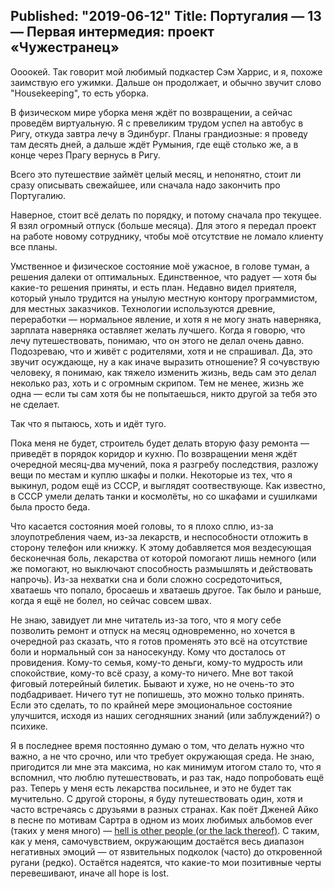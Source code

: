 ﻿Published: "2019-06-12"
Title: Португалия — 13 — Первая интермедия: проект «Чужестранец»
--------------------------
Оооокей.
Так говорит мой любимый подкастер Сэм Харрис, и я, похоже заимствую его ужимки. Дальше он продолжает, и обычно звучит слово "Housekeeping", то есть уборка.

В физическом мире уборка меня ждёт по возвращении, а сейчас проведём виртуальную. Я с превеликим трудом успел на автобус в Ригу, откуда завтра лечу в Эдинбург. Планы грандиозные: я проведу там десять дней, а дальше ждёт Румыния, где ещё столько же, а в конце через Прагу вернусь в Ригу.

Всего это путешествие займёт целый месяц, и непонятно, стоит ли сразу описывать свежайшее, или сначала надо закончить про Португалию.

Наверное, стоит всё делать по порядку, и потому сначала про текущее. Я взял огромный отпуск (больше месяца). Для этого я передал проект на работе новому сотруднику, чтобы моё отсутствие не ломало клиенту все планы.

Умственное и физическое состояние моё ужасное, в голове туман, а решения далеки от оптимальных. Единственное, что радует — хотя бы какие-то решения приняты, и есть план. Недавно видел приятеля, который уныло трудится на унылую местную контору программистом, для местных заказчиков. Технологии используются древние, переработки — нормальное явление, и хотя я не могу знать наверняка, зарплата наверняка оставляет желать лучшего. Когда я говорю, что лечу путешествовать, понимаю, что он этого не делал очень давно. Подозреваю, что и живёт с родителями, хотя и не спрашивал. Да, это звучит осуждающе, ну а как иначе выразить отношение? Я сочувствую человеку, я понимаю, как тяжело изменить жизнь, ведь сам это делал неколько раз, хоть и с огромным скрипом. Тем не менее, жизнь же одна — если ты сам хотя бы не попытаешься, никто другой за тебя это не сделает.

Так что я пытаюсь, хоть и идёт туго.

Пока меня не будет, строитель будет делать вторую фазу ремонта — приведёт в порядок коридор и кухню. По возвращении меня ждёт очередной месяц-два мучений, пока я разгребу последствия, разложу вещи по местам и куплю шкафы и полки. Некоторые из тех, что я выкинул, родом ещё из СССР, и выглядят соотвествующе. Как известно, в СССР умели делать танки и космолёты, но со шкафами и сушилками была просто беда.

Что касается состояния моей головы, то я плохо сплю, из-за злоупотребления чаем, из-за лекарств, и неспособности отложить в сторону телефон или книжку. К этому добавляется моя вездесующая бесконечная боль, лекарства от которой помогают лишь немного (или же помогают, но выключают способность размышлять и действовать напрочь). Из-за нехватки сна и боли сложно сосредоточиться, хватаешь что попало, бросаешь и хватаешь другое. Так было и раньше, когда я ещё не болел, но сейчас совсем швах.

Не знаю, завидует ли мне читатель из-за того, что я могу себе позволить ремонт и отпуск на месяц одновременно, но хочется в очередной раз сказать, что я готов променять это всё на отсутствие боли и нормальный сон за наносекунду. Кому что досталось от провидения. Кому-то семья, кому-то деньги, кому-то мудрость или спокойствие, кому-то всё сразу, а кому-то ничего. 
Мне вот такой фиговый лотерейный билетик. Бывают и хуже, но не очень-то это подбадривает.
Ничего тут не попишешь, это можно только принять. Если это сделать, то по крайней мере эмоциональное состояние улучшится, исходя из наших сегодняшних знаний (или заблуждений?) о психике.

Я в последнее время постоянно думаю о том, что делать нужно что важно, а не что срочно, или что требует окружающая среда. Не знаю, пригодится ли мне эта максима, но как минимум итогом стало то, что я вспомнил, что люблю путешествовать, и раз так, надо попробовать ещё раз. Теперь у меня есть лекарства посильнее, и это не будет так мучительно. С другой стороны, я буду путешествовать один, хотя и часто встречаясь с друзьями в разных странах.
Как поёт Дженей Айко в песне  по мотивам Сартра в одном из моих любимых альбомов ever (таких у меня много) — [hell is other people (or the lack thereof)](https://www.youtube.com/watch?v=-Vowb5dcQmw). С таким, как у меня, самочувствием, окружающим достаётся весь диапазон негативных эмоций — от язвительных подколок (часто) до откровенной ругани (редко). Остаётся надеятся, что какие-то мои позитивные черты перевешивают, иначе all hope is lost.

